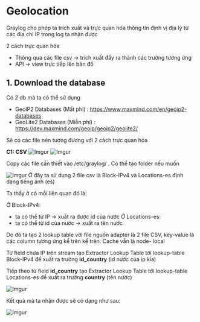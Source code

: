 # Geolocation
Graylog cho phép ta trích xuất và trực quan hóa thông tin định vị địa lý từ các địa chỉ IP trong log ta nhận được

2 cách trực quan hóa
- Thông qua các file csv -> trích xuất đẩy ra thành các trường tương ứng
- API -> view trực tiếp lên bản đồ

## 1. Download the database
Có 2 db mà ta có thể sử dụng
- GeoIP2 Databases (Mất phí) : https://www.maxmind.com/en/geoip2-databases
- GeoLite2 Databases (Miễn phí) : https://dev.maxmind.com/geoip/geoip2/geolite2/

Sẽ có các file nén tương đương với 2 cách trực quan hóa

**C1: CSV**
![Imgur](https://i.imgur.com/QKqAjnN.png)
![Imgur](https://i.imgur.com/W0uQN6r.png)

Copy các file cần thiết vào /etc/graylog/ . Có thể tạo folder nếu muốn

![Imgur](https://i.imgur.com/qOFs0sW.png)
Ở đây ta sử dụng 2 file csv là Block-IPv4 và Locations-es định dạng tiếng anh (es)


Ta thấy ở có mỗi liên quan đó là:

Ở Block-IPv4:
- ta có thể từ IP -> xuất ra được id của nước
Ở Locations-es:
- ta có thể từ id của nước -> xuất ra tên nước

Do đó ta tạo 2 lookup table với file nguồn adapter là 2 file CSV, key-value là các column tương ứng kể trên kể trên. Cache vẫn là node- local

Từ field chứa IP trên stream tạo Extractor Lookup Table tới lookup-table Block-IPv4 để xuất ra trường **id_country** (id nước của ip kia)

Tiếp theo từ field **id_country** tạo Extractor Lookup Table tới lookup-table Locations-es để xuất ra trường **country** (tên nước)

![Imgur](https://i.imgur.com/98ejWvo.png)

Kết quả mà ta nhận được sẽ có dạng như sau:

![Imgur](https://i.imgur.com/CesG9Hn.png)